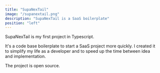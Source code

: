 ```yaml
---
title: "SupaNexTail"
image: "/supanextail.png"
description: "SupaNexTail is a SaaS boilerplate"
position: "left"
---
```


SupaNexTail is my first project in Typescript.

It's a code base boilerplate to start a SaaS project more quickly. I created it to simplify my life as a developer and to speed up the time between idea and implementation.

The project is open source.
